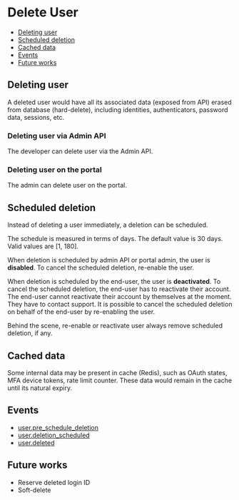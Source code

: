 # Delete User

  * [Deleting user](#deleting-user)
  * [Scheduled deletion](#scheduled-deletion)
  * [Cached data](#cached-data)
  * [Events](#events)
  * [Future works](#future-works)

## Deleting user

A deleted user would have all its associated data (exposed from API) erased
from database (hard-delete), including identities, authenticators, password data, sessions, etc.

### Deleting user via Admin API

The developer can delete user via the Admin API.

### Deleting user on the portal

The admin can delete user on the portal.

## Scheduled deletion

Instead of deleting a user immediately, a deletion can be scheduled.

The schedule is measured in terms of days. The default value is 30 days. Valid values are [1, 180].

When deletion is scheduled by admin API or portal admin, the user is **disabled**.
To cancel the scheduled deletion, re-enable the user.

When deletion is scheduled by the end-user, the user is **deactivated**.
To cancel the scheduled deletion, the end-user has to reactivate their account.
The end-user cannot reactivate their account by themselves at the moment.
They have to contact support.
It is possible to cancel the scheduled deletion on behalf of the end-user by re-enabling the user.

Behind the scene, re-enable or reactivate user always remove scheduled deletion, if any.

## Cached data

Some internal data may be present in cache (Redis), such as OAuth states,
MFA device tokens, rate limit counter. These data would remain in the cache
until its natural expiry.

## Events

- [user.pre\_schedule_deletion](./event.md#userpre_schedule_deletion)
- [user.deletion_scheduled](./event.md#userdeletion_scheduled)
- [user.deleted](./event.md#userdeleted)

## Future works

- Reserve deleted login ID
- Soft-delete
